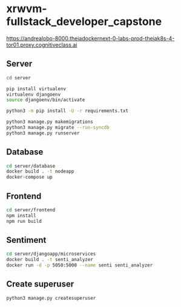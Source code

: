 # xrwvm-fullstack_developer_capstone

https://andrealobo-8000.theiadockernext-0-labs-prod-theiak8s-4-tor01.proxy.cognitiveclass.ai

## Server

```bash
cd server

pip install virtualenv
virtualenv djangoenv
source djangoenv/bin/activate

python3 -m pip install -U -r requirements.txt

python3 manage.py makemigrations
python3 manage.py migrate --run-syncdb
python3 manage.py runserver
```

## Database

```bash
cd server/database
docker build . -t nodeapp
docker-compose up
```

## Frontend

```bash
cd server/frontend
npm install
npm run build
```

## Sentiment

```bash
cd server/djangoapp/microservices
docker build . -t senti_analyzer
docker run -d -p 5050:5000 --name senti senti_analyzer
```

## Create superuser

```bash
python3 manage.py createsuperuser
```
